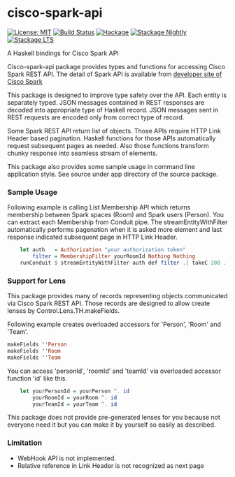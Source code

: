# cisco-spark-api

[![License: MIT](https://img.shields.io/badge/License-MIT-brightgreen.svg)](https://opensource.org/licenses/MIT)
[![Build Status](https://travis-ci.org/nshimaza/cisco-spark-api.svg?branch=master)](https://travis-ci.org/nshimaza/cisco-spark-api)
[![Hackage](https://img.shields.io/hackage/v/cisco-spark-api.svg?style=flat)](https://hackage.haskell.org/package/cisco-spark-api)
[![Stackage Nightly](http://stackage.org/package/cisco-spark-api/badge/nightly)](http://stackage.org/nightly/package/cisco-spark-api)
[![Stackage LTS](http://stackage.org/package/cisco-spark-api/badge/lts)](http://stackage.org/lts/package/cisco-spark-api)

A Haskell bindings for Cisco Spark API

Cisco-spark-api package provides types and functions for accessing Cisco Spark REST API.
The detail of Spark API is available from [developer site of Cisco Spark](https://developer.ciscospark.com/)

This package is designed to improve type safety over the API.  Each entity is separately typed.
JSON messages contained in REST responses are decoded into appropriate type of Haskell record.
JSON messages sent in REST requests are encoded only from correct type of record.

Some Spark REST API return list of objects.  Those APIs require HTTP Link Header based pagination.
Haskell functions for those APIs automatically request subsequent pages as needed.
Also those functions transform chunky response into seamless stream of elements.

This package also provides some sample usage in command line application style.
See source under app directory of the source package.

### Sample Usage

Following example is calling List Membership API which returns membership between
Spark spaces (Room) and Spark users (Person).  You can extract each Membership from
Conduit pipe.  The streamEntityWithFilter automatically performs pagenation when it is
asked more element and last response indicated subsequent page in HTTP Link Header.

```Haskell
    let auth   = Authorization "your authorization token"
        filter = MembershipFilter yourRoomId Nothing Nothing
    runConduit $ streamEntityWithFilter auth def filter .| takeC 200 .| mapM_C print
```

### Support for Lens

This package provides many of records representing objects communicated via Cisco Spark REST API.
Those records are designed to allow create lenses by Control.Lens.TH.makeFields.

Following example creates overloaded accessors for 'Person', 'Room' and 'Team'.

```Haskell
makeFields ''Person
makeFields ''Room
makeFields ''Team
```

You can access 'personId', 'roomId' and 'teamId' via overloaded accessor function 'id' like this.

```Haskell
    let yourPersonId = yourPerson ^. id
        yourRoomId = yourRoom ^. id
        yourTeamId = yourTeam ^. id
```

This package does not provide pre-generated lenses for you because not everyone need it
but you can make it by yourself so easily as described.

### Limitation

- WebHook API is not implemented.
- Relative reference in Link Header is not recognized as next page
